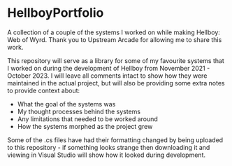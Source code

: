 # HellboyPortfolio
A collection of a couple of the systems I worked on while making Hellboy: Web of Wyrd. Thank you to Upstream Arcade for allowing me to share this work.

This repository will serve as a library for some of my favourite systems that I worked on during the development of Hellboy from November 2021 - October 2023. I will leave all comments intact to show how they were maintained in the actual project, but will also be providing some extra notes to provide context about:

  - What the goal of the systems was
  - My thought processes behind the systems
  - Any limitations that needed to be worked around
  - How the systems morphed as the project grew

Some of the .cs files have had their formatting changed by being uploaded to this repository - if something looks strange then downloading it and viewing in Visual Studio will show how it looked during development.
